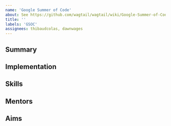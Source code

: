 ```yaml
---
name: 'Google Summer of Code'
about: See https://github.com/wagtail/wagtail/wiki/Google-Summer-of-Code-2022
title: ''
labels: 'GSOC'
assignees: thibaudcolas, dawnwages
---
```


## Summary

## Implementation

## Skills

## Mentors

## Aims

